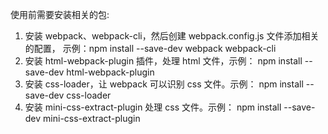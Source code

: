 使用前需要安装相关的包:

1. 安装 webpack、webpack-cli，然后创建 webpack.config.js 文件添加相关的配置， 示例：npm install --save-dev webpack webpack-cli
2. 安装 html-webpack-plugin 插件，处理 html 文件，示例： npm install --save-dev html-webpack-plugin
3. 安装 css-loader，让 webpack 可以识别 css 文件。示例： npm install --save-dev css-loader
4. 安装 mini-css-extract-plugin 处理 css 文件。示例： npm install --save-dev mini-css-extract-plugin